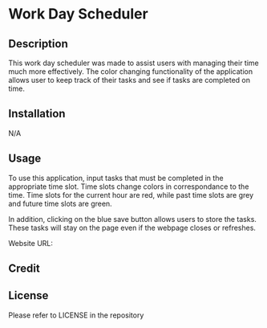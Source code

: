 # Work Day Scheduler

## Description
This work day scheduler was made to assist users with managing their time much more effectively. The color changing functionality of the application allows user to keep track of their tasks and see if tasks are completed on time. 

## Installation
N/A

## Usage
To use this application, input tasks that must be completed in the appropriate time slot. Time slots change colors in correspondance to the time. Time slots for the current hour are red, while past time slots are grey and future time slots are green.

In addition, clicking on the blue save button allows users to store the tasks. These tasks will stay on the page even if the webpage closes or refreshes.

Website URL:

## Credit

## License
Please refer to LICENSE in the repository
